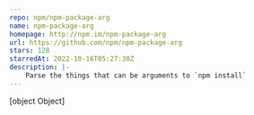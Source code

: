 ```yaml
---
repo: npm/npm-package-arg
name: npm-package-arg
homepage: http://npm.im/npm-package-arg
url: https://github.com/npm/npm-package-arg
stars: 128
starredAt: 2022-10-16T05:27:30Z
description: |-
    Parse the things that can be arguments to `npm install`
---
```


[object Object]
